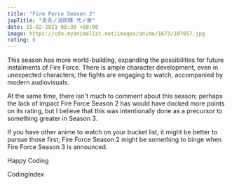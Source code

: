 ```yaml
---
title: "Fire Force Season 2"
japTitle: "炎炎ノ消防隊 弐ノ章"
date: 15-02-2021 08:30 +08:00
image: https://cdn.myanimelist.net/images/anime/1673/107657.jpg
rating: 6
---
```


This season has more world-building, expanding the possibilities for future instalments of Fire Force. There is ample character development, even in unexpected characters; the fights are engaging to watch, accompanied by modern audiovisuals.

At the same time, there isn't much to comment about this season; perhaps the lack of impact Fire Force Season 2 has would have docked more points on its rating, but I believe that this was intentionally done as a precursor to something greater in Season 3.

If you have other anime to watch on your bucket list, it might be better to pursue those first; Fire Force Season 2 might be something to binge when Fire Force Season 3 is announced.

Happy Coding

CodingIndex
